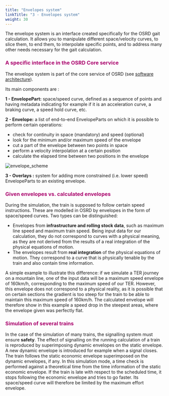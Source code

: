 ```yaml
---
title: "Envelopes system"
linkTitle: "3 - Envelopes system"
weight: 30
---
```


The envelope system is an interface created specifically for the OSRD gait calculation. It allows you to manipulate different space/velocity curves, to slice them, to end them, to interpolate specific points, and to address many other needs necessary for the gait calculation.

<font color=#aa026d>

### A specific interface in the OSRD Core service

</font>

The envelope system is part of the core service of OSRD (see [software architecture](../architecture/_index.md)).

Its main components are :

**1 - EnvelopePart:** space/speed curve, defined as a sequence of points and having metadata indicating for example if it is an acceleration curve, a braking curve, a speed hold curve, etc.

**2 - Envelope:** a list of end-to-end EnvelopeParts on which it is possible to perform certain operations:

- check for continuity in space (mandatory) and speed (optional)
- look for the minimum and/or maximum speed of the envelope
- cut a part of the envelope between two points in space
- perform a velocity interpolation at a certain position
- calculate the elapsed time between two positions in the envelope

![envelope_scheme](../envelopes_scheme.png)

**3 - Overlays :** system for adding more constrained (i.e. lower speed) EnvelopeParts to an existing envelope.

<font color=#aa026d>

### Given envelopes vs. calculated envelopes

</font>

During the simulation, the train is supposed to follow certain speed instructions. These are modelled in OSRD by envelopes in the form of space/speed curves. Two types can be distinguished:

- Envelopes from **infrastructure and rolling stock data**, such as maximum line speed and maximum train speed. Being input data for our calculation, they do not correspond to curves with a physical meaning, as they are not derived from the results of a real integration of the physical equations of motion.
- The envelopes result from **real integration** of the physical equations of motion. They correspond to a curve that is physically tenable by the train and also contain time information.

A simple example to illustrate this difference: if we simulate a TER journey on a mountain line, one of the input data will be a maximum speed envelope of 160km/h, corresponding to the maximum speed of our TER. However, this envelope does not correspond to a physical reality, as it is possible that on certain sections the gradient is too steep for the train to be able to maintain this maximum speed of 160km/h. The calculated envelope will therefore show in this example a speed drop in the steepest areas, where the envelope given was perfectly flat.

<font color=#aa026d>

### Simulation of several trains

</font>

In the case of the simulation of many trains, the signalling system must ensure **safety**. The effect of signalling on the running calculation of a train is reproduced by superimposing dynamic envelopes on the static envelope. A new dynamic envelope is introduced for example when a signal closes. The train follows the static economic envelope superimposed on the dynamic envelopes, if any. In this simulation mode, a time check is performed against a theoretical time from the time information of the static economic envelope. If the train is late with respect to the scheduled time, it stops following the economic envelope and tries to go faster. Its space/speed curve will therefore be limited by the maximum effort envelope.
